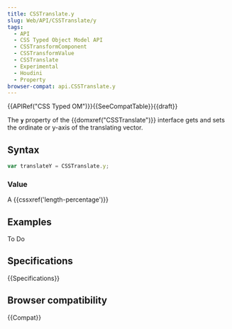 ```yaml
---
title: CSSTranslate.y
slug: Web/API/CSSTranslate/y
tags:
  - API
  - CSS Typed Object Model API
  - CSSTransformComponent
  - CSSTransformValue
  - CSSTranslate
  - Experimental
  - Houdini
  - Property
browser-compat: api.CSSTranslate.y
---
```

{{APIRef("CSS Typed OM")}}{{SeeCompatTable}}{{draft}}

The **`y`** property of the
{{domxref("CSSTranslate")}} interface gets and sets the ordinate or y-axis of the
translating vector.

## Syntax

```js
var translateY = CSSTranslate.y;
```

### Value

A {{cssxref('length-percentage')}}

## Examples

To Do

## Specifications

{{Specifications}}

## Browser compatibility

{{Compat}}
